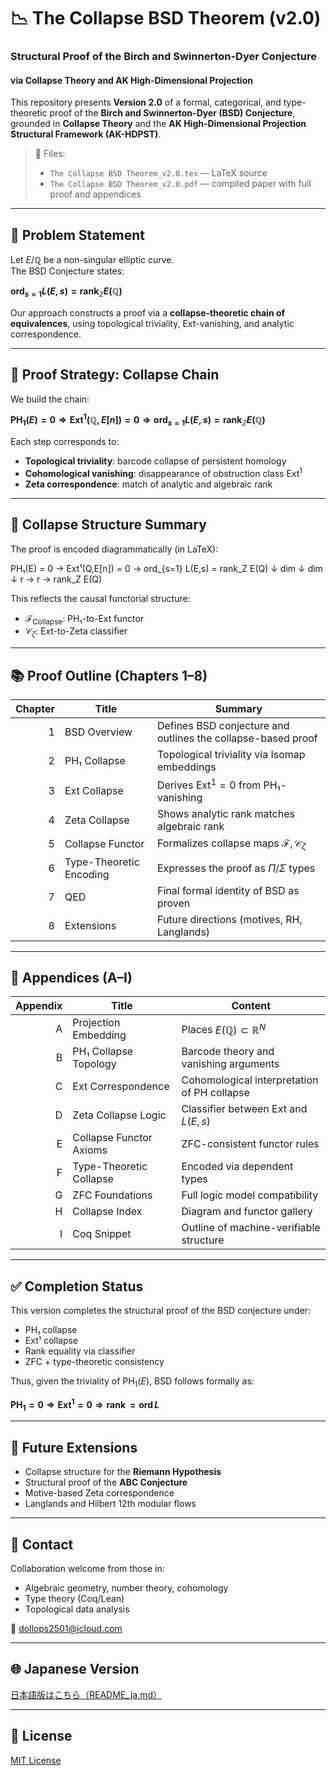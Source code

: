 # 📉 The Collapse BSD Theorem (v2.0)
### Structural Proof of the Birch and Swinnerton-Dyer Conjecture  
#### via Collapse Theory and AK High-Dimensional Projection

This repository presents **Version 2.0** of a formal, categorical, and type-theoretic proof of the **Birch and Swinnerton-Dyer (BSD) Conjecture**, grounded in **Collapse Theory** and the **AK High-Dimensional Projection Structural Framework (AK-HDPST)**.

> 📄 Files:  
> - `The Collapse BSD Theorem_v2.0.tex` — LaTeX source  
> - `The Collapse BSD Theorem_v2.0.pdf` — compiled paper with full proof and appendices

---

## 🎯 Problem Statement

Let $E/\mathbb{Q}$ be a non-singular elliptic curve.  
The BSD Conjecture states:

**$\operatorname{ord}_{s=1} L(E, s) = \operatorname{rank}_\mathbb{Z} E(\mathbb{Q})$**

Our approach constructs a proof via a **collapse-theoretic chain of equivalences**, using topological triviality, Ext-vanishing, and analytic correspondence.

---

## 🧠 Proof Strategy: Collapse Chain

We build the chain:

**$\mathrm{PH}_1(E) = 0 \Rightarrow \mathrm{Ext}^1(\mathbb{Q}, E[n]) = 0 \Rightarrow \operatorname{ord}_{s=1} L(E,s) = \operatorname{rank}_\mathbb{Z} E(\mathbb{Q})$**

Each step corresponds to:

- **Topological triviality**: barcode collapse of persistent homology
- **Cohomological vanishing**: disappearance of obstruction class $\mathrm{Ext}^1$
- **Zeta correspondence**: match of analytic and algebraic rank

---

## 🔧 Collapse Structure Summary

The proof is encoded diagrammatically (in LaTeX):

PH₁(E) = 0 → Ext¹(Q,E[n]) = 0 → ord_{s=1} L(E,s) = rank_Z E(Q)
↓ dim ↓ dim ↓
r → r → rank_Z E(Q)


This reflects the causal functorial structure:
- $\mathcal{F}_{\mathrm{Collapse}}$: PH₁-to-Ext functor  
- $\mathcal{C}_\zeta$: Ext-to-Zeta classifier

---

## 📚 Proof Outline (Chapters 1–8)

| Chapter | Title | Summary |
|--------:|-------|---------|
| 1 | BSD Overview | Defines BSD conjecture and outlines the collapse-based proof |
| 2 | PH₁ Collapse | Topological triviality via Isomap embeddings |
| 3 | Ext Collapse | Derives $\mathrm{Ext}^1 = 0$ from PH₁-vanishing |
| 4 | Zeta Collapse | Shows analytic rank matches algebraic rank |
| 5 | Collapse Functor | Formalizes collapse maps $\mathcal{F}, \mathcal{C}_\zeta$ |
| 6 | Type-Theoretic Encoding | Expresses the proof as $\Pi$/$\Sigma$ types |
| 7 | QED | Final formal identity of BSD as proven |
| 8 | Extensions | Future directions (motives, RH, Langlands) |

---

## 📑 Appendices (A–I)

| Appendix | Title | Content |
|---------:|-------|---------|
| A | Projection Embedding | Places $E(\mathbb{Q}) \subset \mathbb{R}^N$ |
| B | PH₁ Collapse Topology | Barcode theory and vanishing arguments |
| C | Ext Correspondence | Cohomological interpretation of PH collapse |
| D | Zeta Collapse Logic | Classifier between Ext and $L(E,s)$ |
| E | Collapse Functor Axioms | ZFC-consistent functor rules |
| F | Type-Theoretic Collapse | Encoded via dependent types |
| G | ZFC Foundations | Full logic model compatibility |
| H | Collapse Index | Diagram and functor gallery |
| I | Coq Snippet | Outline of machine-verifiable structure |

---

## ✅ Completion Status

This version completes the structural proof of the BSD conjecture under:

- PH₁ collapse
- Ext¹ collapse
- Rank equality via classifier
- ZFC + type-theoretic consistency

Thus, given the triviality of $\mathrm{PH}_1(E)$, BSD follows formally as:

**$\mathrm{PH}_1 = 0 \Rightarrow \mathrm{Ext}^1 = 0 \Rightarrow \operatorname{rank} = \operatorname{ord} L$**

---

## 🔭 Future Extensions

- Collapse structure for the **Riemann Hypothesis**
- Structural proof of the **ABC Conjecture**
- Motive-based Zeta correspondence
- Langlands and Hilbert 12th modular flows

---

## 📩 Contact

Collaboration welcome from those in:

- Algebraic geometry, number theory, cohomology
- Type theory (Coq/Lean)
- Topological data analysis

📧 [dollops2501@icloud.com](mailto:dollops2501@icloud.com)

---

## 🌐 Japanese Version

[日本語版はこちら（README_ja.md）](https://github.com/Kobayashi2501/Structural-Proof-of-the-BSD-Conjecture-via-AK-Theory/blob/main/README_jp.md)

---

## 📘 License

[MIT License](https://opensource.org/licenses/MIT)

